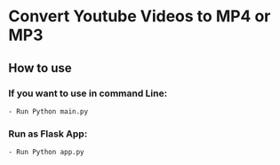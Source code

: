 # Convert Youtube Videos to MP4 or MP3

## How to use

### If you want to use in command Line:

    - Run Python main.py

### Run as Flask App:

    - Run Python app.py
